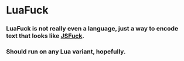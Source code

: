 # LuaFuck
### LuaFuck is not really even a language, just a way to encode text that looks like [JSFuck](http://www.jsfuck.com/).
### Should run on any Lua variant, hopefully.
